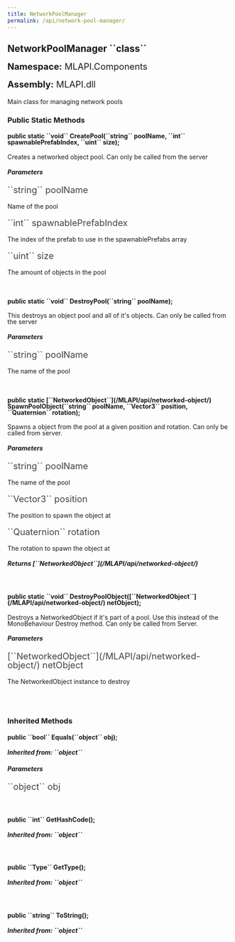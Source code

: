 ```yaml
---
title: NetworkPoolManager
permalink: /api/network-pool-manager/
---
```


<div style="line-height: 1;">
	<h2 markdown="1">NetworkPoolManager ``class``</h2>
	<p style="font-size: 20px;"><b>Namespace:</b> MLAPI.Components</p>
	<p style="font-size: 20px;"><b>Assembly:</b> MLAPI.dll</p>
</div>
<p>Main class for managing network pools</p>

<div>
	<h3 markdown="1">Public Static Methods</h3>
	<div style="line-height: 1;">
		<h4 markdown="1"><b>public static ``void`` CreatePool(``string`` poolName, ``int`` spawnablePrefabIndex, ``uint`` size);</b></h4>
		<p>Creates a networked object pool. Can only be called from the server</p>
		<h5><b>Parameters</b></h5>
		<div>
			<p style="font-size: 20px; color: #444;" markdown="1">``string`` poolName</p>
			<p>Name of the pool</p>
		</div>
		<div>
			<p style="font-size: 20px; color: #444;" markdown="1">``int`` spawnablePrefabIndex</p>
			<p>The index of the prefab to use in the spawnablePrefabs array</p>
		</div>
		<div>
			<p style="font-size: 20px; color: #444;" markdown="1">``uint`` size</p>
			<p>The amount of objects in the pool</p>
		</div>
	</div>
	<br>
	<div style="line-height: 1;">
		<h4 markdown="1"><b>public static ``void`` DestroyPool(``string`` poolName);</b></h4>
		<p>This destroys an object pool and all of it's objects. Can only be called from the server</p>
		<h5><b>Parameters</b></h5>
		<div>
			<p style="font-size: 20px; color: #444;" markdown="1">``string`` poolName</p>
			<p>The name of the pool</p>
		</div>
	</div>
	<br>
	<div style="line-height: 1;">
		<h4 markdown="1"><b>public static [``NetworkedObject``](/MLAPI/api/networked-object/) SpawnPoolObject(``string`` poolName, ``Vector3`` position, ``Quaternion`` rotation);</b></h4>
		<p>Spawns a object from the pool at a given position and rotation. Can only be called from server.</p>
		<h5><b>Parameters</b></h5>
		<div>
			<p style="font-size: 20px; color: #444;" markdown="1">``string`` poolName</p>
			<p>The name of the pool</p>
		</div>
		<div>
			<p style="font-size: 20px; color: #444;" markdown="1">``Vector3`` position</p>
			<p>The position to spawn the object at</p>
		</div>
		<div>
			<p style="font-size: 20px; color: #444;" markdown="1">``Quaternion`` rotation</p>
			<p>The rotation to spawn the object at</p>
		</div>
		<h5 markdown="1"><b>Returns [``NetworkedObject``](/MLAPI/api/networked-object/)</b></h5>
		<div>
			<p></p>
		</div>
	</div>
	<br>
	<div style="line-height: 1;">
		<h4 markdown="1"><b>public static ``void`` DestroyPoolObject([``NetworkedObject``](/MLAPI/api/networked-object/) netObject);</b></h4>
		<p>Destroys a NetworkedObject if it's part of a pool. Use this instead of the MonoBehaviour Destroy method. Can only be called from Server.</p>
		<h5><b>Parameters</b></h5>
		<div>
			<p style="font-size: 20px; color: #444;" markdown="1">[``NetworkedObject``](/MLAPI/api/networked-object/) netObject</p>
			<p>The NetworkedObject instance to destroy</p>
		</div>
	</div>
	<br>
</div>
<br>
<div>
	<h3 markdown="1">Inherited Methods</h3>
	<div style="line-height: 1;">
		<h4 markdown="1"><b>public ``bool`` Equals(``object`` obj);</b></h4>
		<h5 markdown="1">Inherited from: ``object``</h5>
		<h5><b>Parameters</b></h5>
		<div>
			<p style="font-size: 20px; color: #444;" markdown="1">``object`` obj</p>
		</div>
	</div>
	<br>
	<div style="line-height: 1;">
		<h4 markdown="1"><b>public ``int`` GetHashCode();</b></h4>
		<h5 markdown="1">Inherited from: ``object``</h5>
	</div>
	<br>
	<div style="line-height: 1;">
		<h4 markdown="1"><b>public ``Type`` GetType();</b></h4>
		<h5 markdown="1">Inherited from: ``object``</h5>
	</div>
	<br>
	<div style="line-height: 1;">
		<h4 markdown="1"><b>public ``string`` ToString();</b></h4>
		<h5 markdown="1">Inherited from: ``object``</h5>
	</div>
</div>
<br>
